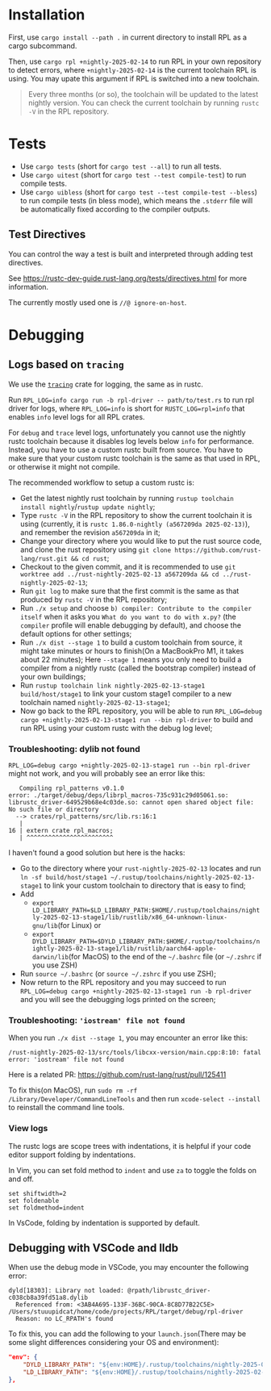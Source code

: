 # Installation

First, use `cargo install --path .` in current directory to install RPL as a cargo subcommand.

Then, use `cargo rpl +nightly-2025-02-14` to run RPL in your own repository to detect errors, where `+nightly-2025-02-14` is the current toolchain RPL is using. You may upate this argument if RPL is switched into a new toolchain.

> Every three months (or so), the toolchain will be updated to the latest nightly version. You can check the current toolchain by running `rustc -V` in the RPL repository.

# Tests

-   Use `cargo tests` (short for `cargo test --all`) to run all tests.
-   Use `cargo uitest` (short for `cargo test --test compile-test`) to run compile tests.
-   Use `cargo uibless` (short for `cargo test --test compile-test --bless`) to run compile tests (in bless mode), which means the `.stderr` file will be automatically fixed according to the compiler outputs.

## Test Directives

You can control the way a test is built and interpreted through adding test directives.

See <https://rustc-dev-guide.rust-lang.org/tests/directives.html> for more information.

The currently mostly used one is `//@ ignore-on-host`.

# Debugging

## Logs based on `tracing`

We use the [`tracing`](https://docs.rs/tracing/latest/tracing/) crate for logging, the same as in rustc.

Run `RPL_LOG=info cargo run -b rpl-driver -- path/to/test.rs` to run rpl driver for logs, where `RPL_LOG=info` is short for `RUSTC_LOG=rpl=info` that enables `info` level logs for all RPL crates.

For `debug` and `trace` level logs, unfortunately you cannot use the nightly rustc toolchain because it disables log levels below `info` for performance. Instead, you have to use a custom rustc built from source. You have to make sure that your custom rustc toolchain is the same as that used in RPL, or otherwise it might not compile.

The recommended workflow to setup a custom rustc is:

-   Get the latest nightly rust toolchain by running `rustup toolchain install nightly`/`rustup update nightly`;
-   Type `rustc -V` in the RPL repository to show the current toolchain it is using (currently, it is `rustc 1.86.0-nightly (a567209da 2025-02-13)`), and remember the revision `a567209da` in it;
-   Change your directory where you would like to put the rust source code, and clone the rust repository using `git clone https://github.com/rust-lang/rust.git && cd rust`;
-   Checkout to the given commit, and it is recommended to use `git worktree add ../rust-nightly-2025-02-13 a567209da && cd ../rust-nightly-2025-02-13`;
-   Run `git log` to make sure that the first commit is the same as that produced by `rustc -V` in the RPL repository;
-   Run `./x setup` and choose `b) compiler: Contribute to the compiler itself` when it asks you `What do you want to do with x.py?` (the `compiler` profile will enable debugging by default), and choose the default options for other settings;
-   Run `./x dist --stage 1` to build a custom toolchain from source, it might take minutes or hours to finish(On a MacBookPro M1, it takes about 22 minutes); Here `--stage 1` means you only need to build a compiler from a nightly rustc (called the bootstrap compiler) instead of your own buildings;
-   Run `rustup toolchain link nightly-2025-02-13-stage1 build/host/stage1` to link your custom stage1 compiler to a new toolchain named `nightly-2025-02-13-stage1`;
-   Now go back to the RPL repository, you will be able to run `RPL_LOG=debug cargo +nightly-2025-02-13-stage1 run --bin rpl-driver` to build and run RPL using your custom rustc with the debug log level;

### Troubleshooting: dylib not found

`RPL_LOG=debug cargo +nightly-2025-02-13-stage1 run --bin rpl-driver` might not work, and you will probably see an error like this:

```
   Compiling rpl_patterns v0.1.0
error: ./target/debug/deps/librpl_macros-735c931c29d05061.so: librustc_driver-649529b68e4c03de.so: cannot open shared object file: No such file or directory
  --> crates/rpl_patterns/src/lib.rs:16:1
   |
16 | extern crate rpl_macros;
   | ^^^^^^^^^^^^^^^^^^^^^^^^
```

I haven't found a good solution but here is the hacks:

-   Go to the directory where your `rust-nightly-2025-02-13` locates and run `ln -sf build/host/stage1 ~/.rustup/toolchains/nightly-2025-02-13-stage1` to link your custom toolchain to directory that is easy to find;
-   Add
    -   `export LD_LIBRARY_PATH=$LD_LIBRARY_PATH:$HOME/.rustup/toolchains/nightly-2025-02-13-stage1/lib/rustlib/x86_64-unknown-linux-gnu/lib`(for Linux) or
    -   `export DYLD_LIBRARY_PATH=$DYLD_LIBRARY_PATH:$HOME/.rustup/toolchains/nightly-2025-02-13-stage1/lib/rustlib/aarch64-apple-darwin/lib`(for MacOS)
        to the end of the `~/.bashrc` file (or `~/.zshrc` if you use ZSH)
-   Run `source ~/.bashrc` (or `source ~/.zshrc` if you use ZSH);
-   Now return to the RPL repository and you may succeed to run `RPL_LOG=debug cargo +nightly-2025-02-13-stage1 run -b rpl-driver` and you will see the debugging logs printed on the screen;

### Troubleshooting: `'iostream' file not found`

When you run `./x dist --stage 1`, you may encounter an error like this:

```
/rust-nightly-2025-02-13/src/tools/libcxx-version/main.cpp:8:10: fatal error: 'iostream' file not found
```

Here is a related PR: https://github.com/rust-lang/rust/pull/125411

To fix this(on MacOS), run `sudo rm -rf /Library/Developer/CommandLineTools` and then run `xcode-select --install` to reinstall the command line tools.

### View logs

The rustc logs are scope trees with indentations, it is helpful if your code editor support folding by indentations.

In Vim, you can set fold method to `indent` and use `za` to toggle the folds on and off.

```vim
set shiftwidth=2
set foldenable
set foldmethod=indent
```

In VsCode, folding by indentation is supported by default.

## Debugging with VSCode and lldb

When use the debug mode in VSCode, you may encounter the following error:

```
dyld[18303]: Library not loaded: @rpath/librustc_driver-c038cb8a39fd51a8.dylib
  Referenced from: <3AB4A695-133F-36BC-90CA-8C8D77B22C5E> /Users/stuuupidcat/home/code/projects/RPL/target/debug/rpl-driver
  Reason: no LC_RPATH's found
```

To fix this, you can add the following to your `launch.json`(There may be some slight differences considering your OS and environment):

```json
"env": {
    "DYLD_LIBRARY_PATH": "${env:HOME}/.rustup/toolchains/nightly-2025-02-14-aarch64-apple-darwin/lib",
    "LD_LIBRARY_PATH": "${env:HOME}/.rustup/toolchains/nightly-2025-02-14-aarch64-unknown-linux-gnu/lib"
},
```
